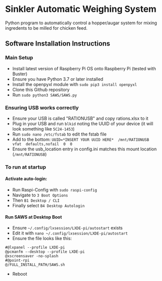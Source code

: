 # Sinkler Automatic Weighing System
Python program to automatically control a hopper/augar system for mixing ingredents to be milled for chicken feed.

## Software Installation Instructions

### Main Setup
* Install latest version of Raspberry Pi OS onto Raspberry Pi (tested with Buster)
* Ensure you have Python 3.7 or later installed
* Install the openpyxl module with `sudo pip3 install openpyxl`
* Clone this Github repository
* Run `sudo python3 SAWS/SAWS.py`

### Ensuring USB works correctly
* Ensure your USB is called "RATIONUSB" and copy rations.xlsx to it
* Plug in your USB and run `blkid` noting the UUID of your device (it will look something like `5C24-1453`)
* Run `sudo nano /etc/fstab` to edit the fstab file
* Add to the bottom: `UUID=*INSERT YOUR UUID HERE*  /mnt/RATIONUSB  vfat  defaults,nofail  0  0`
* Ensure the usb_location entry in config.ini matches this mount location (`/mnt/RATIONUSB`)

### To run at startup
#### Activate auto-login:
* Run Raspi-Config with `sudo raspi-config`
* Navigate to `3 Boot Options`
* Then `B1 Desktop / CLI`
* Finally select `B4 Desktop Autologin`
#### Run SAWS at Desktop Boot
* Ensure `~/.config/lxsession/LXDE-pi/autostart` exists
* Edit it with `nano ~/.config/lxsession/LXDE-pi/autostart`
* Ensure the file looks like this:
```
#@lxpanel --profile LXDE-pi
@pcmanfm --desktop --profile LXDE-pi
@xscreensaver -no-splash
#@point-rpi
@/FULL_INSTALL_PATH/SAWS.sh
```
* Reboot
